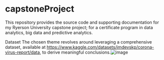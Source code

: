 # capstoneProject
This repository provides the source code and supporting documentation for my Ryerson University capstone project; for a certificate program in data analytics, big data and predictive analytics.

Dataset
The chosen theme revolves around leveraging a comprehensive dataset, available at https://www.kaggle.com/datasets/imdevskp/corona-virus-report/data, to derive meaningful conclusions.![image](https://github.com/00000012-x/github_capstoneProject/assets/157912962/4157bbb4-659e-4cc2-a236-be496b83f4fa)

